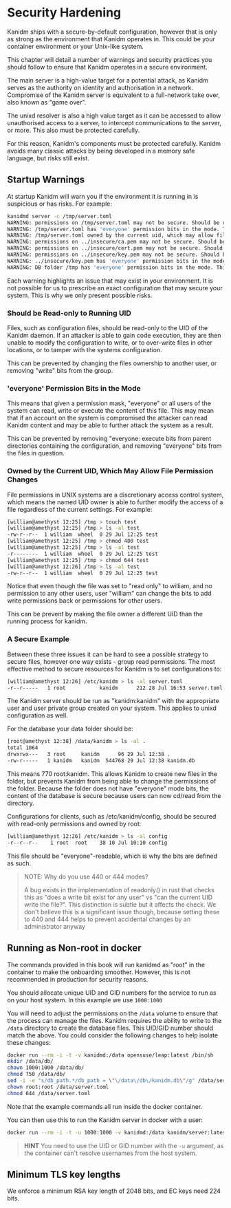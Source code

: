 # Security Hardening

Kanidm ships with a secure-by-default configuration, however that is only as strong as the
environment that Kanidm operates in. This could be your container environment or your Unix-like
system.

This chapter will detail a number of warnings and security practices you should follow to ensure
that Kanidm operates in a secure environment.

The main server is a high-value target for a potential attack, as Kanidm serves as the authority on
identity and authorisation in a network. Compromise of the Kanidm server is equivalent to a
full-network take over, also known as "game over".

The unixd resolver is also a high value target as it can be accessed to allow unauthorised access to
a server, to intercept communications to the server, or more. This also must be protected carefully.

For this reason, Kanidm's components must be protected carefully. Kanidm avoids many classic attacks
by being developed in a memory safe language, but risks still exist.

## Startup Warnings

At startup Kanidm will warn you if the environment it is running in is suspicious or has risks. For
example:

```bash
kanidmd server -c /tmp/server.toml
WARNING: permissions on /tmp/server.toml may not be secure. Should be readonly to running uid. This could be a security risk ...
WARNING: /tmp/server.toml has 'everyone' permission bits in the mode. This could be a security risk ...
WARNING: /tmp/server.toml owned by the current uid, which may allow file permission changes. This could be a security risk ...
WARNING: permissions on ../insecure/ca.pem may not be secure. Should be readonly to running uid. This could be a security risk ...
WARNING: permissions on ../insecure/cert.pem may not be secure. Should be readonly to running uid. This could be a security risk ...
WARNING: permissions on ../insecure/key.pem may not be secure. Should be readonly to running uid. This could be a security risk ...
WARNING: ../insecure/key.pem has 'everyone' permission bits in the mode. This could be a security risk ...
WARNING: DB folder /tmp has 'everyone' permission bits in the mode. This could be a security risk ...
```

Each warning highlights an issue that may exist in your environment. It is not possible for us to
prescribe an exact configuration that may secure your system. This is why we only present possible
risks.

### Should be Read-only to Running UID

Files, such as configuration files, should be read-only to the UID of the Kanidm daemon. If an
attacker is able to gain code execution, they are then unable to modify the configuration to write,
or to over-write files in other locations, or to tamper with the systems configuration.

This can be prevented by changing the files ownership to another user, or removing "write" bits from
the group.

### 'everyone' Permission Bits in the Mode

This means that given a permission mask, "everyone" or all users of the system can read, write or
execute the content of this file. This may mean that if an account on the system is compromised the
attacker can read Kanidm content and may be able to further attack the system as a result.

This can be prevented by removing "everyone: execute bits from parent directories containing the
configuration, and removing "everyone" bits from the files in question.

### Owned by the Current UID, Which May Allow File Permission Changes

File permissions in UNIX systems are a discretionary access control system, which means the named
UID owner is able to further modify the access of a file regardless of the current settings. For
example:

```bash
[william@amethyst 12:25] /tmp > touch test
[william@amethyst 12:25] /tmp > ls -al test
-rw-r--r--  1 william  wheel  0 29 Jul 12:25 test
[william@amethyst 12:25] /tmp > chmod 400 test
[william@amethyst 12:25] /tmp > ls -al test
-r--------  1 william  wheel  0 29 Jul 12:25 test
[william@amethyst 12:25] /tmp > chmod 644 test
[william@amethyst 12:26] /tmp > ls -al test
-rw-r--r--  1 william  wheel  0 29 Jul 12:25 test
```

Notice that even though the file was set to "read only" to william, and no permission to any other
users, user "william" can change the bits to add write permissions back or permissions for other
users.

This can be prevent by making the file owner a different UID than the running process for kanidm.

### A Secure Example

Between these three issues it can be hard to see a possible strategy to secure files, however one
way exists - group read permissions. The most effective method to secure resources for Kanidm is to
set configurations to:

```bash
[william@amethyst 12:26] /etc/kanidm > ls -al server.toml
-r--r-----   1 root           kanidm      212 28 Jul 16:53 server.toml
```

The Kanidm server should be run as "kanidm:kanidm" with the appropriate user and user private group
created on your system. This applies to unixd configuration as well.

For the database your data folder should be:

```bash
[root@amethyst 12:38] /data/kanidm > ls -al .
total 1064
drwxrwx---   3 root     kanidm      96 29 Jul 12:38 .
-rw-r-----   1 kanidm   kanidm  544768 29 Jul 12:38 kanidm.db
```

This means 770 root:kanidm. This allows Kanidm to create new files in the folder, but prevents
Kanidm from being able to change the permissions of the folder. Because the folder does not have
"everyone" mode bits, the content of the database is secure because users can now cd/read from the
directory.

Configurations for clients, such as /etc/kanidm/config, should be secured with read-only permissions
and owned by root:

```bash
[william@amethyst 12:26] /etc/kanidm > ls -al config
-r--r--r--    1 root  root    38 10 Jul 10:10 config
```

This file should be "everyone"-readable, which is why the bits are defined as such.

> NOTE: Why do you use 440 or 444 modes?
>
> A bug exists in the implementation of readonly() in rust that checks this as "does a write bit
> exist for any user" vs "can the current UID write the file?". This distinction is subtle but it
> affects the check. We don't believe this is a significant issue though, because setting these to
> 440 and 444 helps to prevent accidental changes by an administrator anyway

## Running as Non-root in docker

The commands provided in this book will run kanidmd as "root" in the container to make the
onboarding smoother. However, this is not recommended in production for security reasons.

You should allocate unique UID and GID numbers for the service to run as on your host system. In
this example we use `1000:1000`

You will need to adjust the permissions on the `/data` volume to ensure that the process can manage
the files. Kanidm requires the ability to write to the `/data` directory to create the database
files. This UID/GID number should match the above. You could consider the following changes to help
isolate these changes:

```bash
docker run --rm -i -t -v kanidmd:/data opensuse/leap:latest /bin/sh
mkdir /data/db/
chown 1000:1000 /data/db/
chmod 750 /data/db/
sed -i -e "s/db_path.*/db_path = \"\/data\/db\/kanidm.db\"/g" /data/server.toml
chown root:root /data/server.toml
chmod 644 /data/server.toml
```

Note that the example commands all run inside the docker container.

You can then use this to run the Kanidm server in docker with a user:

```bash
docker run --rm -i -t -u 1000:1000 -v kanidmd:/data kanidm/server:latest /sbin/kanidmd ...
```

> **HINT** You need to use the UID or GID number with the `-u` argument, as the container can't
> resolve usernames from the host system.

## Minimum TLS key lengths

We enforce a minimum RSA key length of 2048 bits, and EC keys need 224 bits.
